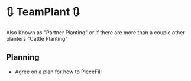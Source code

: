 # 🔃 TeamPlant 🔃

Also Known as "Partner Planting" or if there are more than a couple other planters "Cattle Planting"

## Planning

- Agree on a plan for how to PieceFill

<!-- @include: /../Placeholder_RouteProfile.md -->